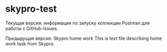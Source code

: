# skypro-test
Текущая версия: информация по запуску коллекции Postman для работы с GitHub-Issues.

Предыдущая версия: Skypro home work
This is text file describing home work task from Skypro.
